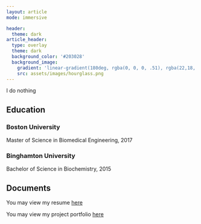 ```yaml
---
layout: article
mode: immersive

header:
  theme: dark
article_header:
  type: overlay
  theme: dark
  background_color: '#203028'
  background_image:
    gradient: 'linear-gradient(180deg, rgba(0, 0, 0, .51), rgba(22,18, 48,1))'
    src: assets/images/hourglass.png
---
```


I do nothing

## Education

<!-- ### Georgia Institute of Technology
Ph.D. in Machine Learning, *present*  
Master of Science in Electrical Engineering, *present* -->

### Boston University
Master of Science in Biomedical Engineering, 2017

### Binghamton University
Bachelor of Science in Biochemistry, 2015

## Documents 
You may view my resume [here](../assets/pdf/Resume_20240304.pdf)

You may view my project portfolio [here](../assets/pdf/Project_Portfolio_20240304.pdf)
